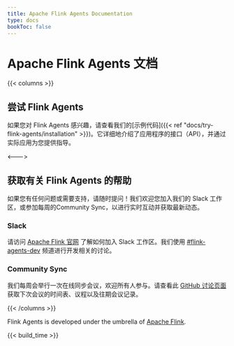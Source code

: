 ```yaml
---
title: Apache Flink Agents Documentation 
type: docs
bookToc: false
---
```

<!--
Licensed to the Apache Software Foundation (ASF) under one
or more contributor license agreements.  See the NOTICE file
distributed with this work for additional information
regarding copyright ownership.  The ASF licenses this file
to you under the Apache License, Version 2.0 (the
"License"); you may not use this file except in compliance
with the License.  You may obtain a copy of the License at

  http://www.apache.org/licenses/LICENSE-2.0

Unless required by applicable law or agreed to in writing,
software distributed under the License is distributed on an
"AS IS" BASIS, WITHOUT WARRANTIES OR CONDITIONS OF ANY
KIND, either express or implied.  See the License for the
specific language governing permissions and limitations
under the License.
-->

# Apache Flink Agents 文档

{{< columns >}}
## 尝试 Flink Agents

如果您对 Flink Agents 感兴趣，请查看我们的[示例代码]({{< ref "docs/try-flink-agents/installation" >}})。它详细地介绍了应用程序的接口（API），并通过实际应用为您提供指导。

<--->

## 获取有关 Flink Agents 的帮助

如果您有任何问题或需要支持，请随时提问！我们欢迎您加入我们的 Slack 工作区，或参加每周的Community Sync，以进行实时互动并获取最新动态。

### Slack

请访问 [Apache Flink 官网](https://flink.apache.org/what-is-flink/community/#slack) 了解如何加入 Slack 工作区。我们使用 [#flink-agents-dev](https://apache-flink.slack.com/archives/C097QF5HG8J) 频道进行开发相关的讨论。

### Community Sync

我们每周会举行一次在线同步会议，欢迎所有人参与。请查看此 [GitHub 讨论页面](https://github.com/apache/flink-agents/discussions/66) 获取下次会议的时间表、议程以及往期会议记录。

{{< /columns >}}

Flink Agents is developed under the umbrella of [Apache
Flink](https://flink.apache.org/).

{{< build_time >}}
